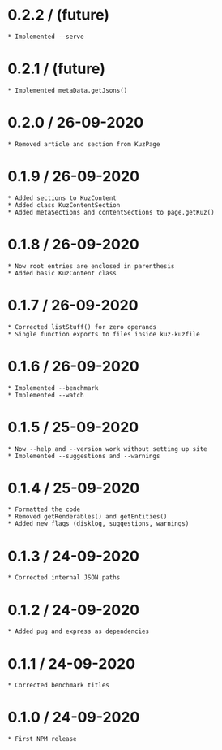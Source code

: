
0.2.2 / (future)
====================
	* Implemented --serve

0.2.1 / (future)
====================
	* Implemented metaData.getJsons()

0.2.0 / 26-09-2020
====================
	* Removed article and section from KuzPage

0.1.9 / 26-09-2020
====================
	* Added sections to KuzContent
	* Added class KuzContentSection
	* Added metaSections and contentSections to page.getKuz()

0.1.8 / 26-09-2020
====================
	* Now root entries are enclosed in parenthesis
	* Added basic KuzContent class

0.1.7 / 26-09-2020
====================
	* Corrected listStuff() for zero operands
	* Single function exports to files inside kuz-kuzfile

0.1.6 / 26-09-2020
====================
	* Implemented --benchmark
	* Implemented --watch

0.1.5 / 25-09-2020
====================
	* Now --help and --version work without setting up site
	* Implemented --suggestions and --warnings

0.1.4 / 25-09-2020
====================
	* Formatted the code
	* Removed getRenderables() and getEntities()
	* Added new flags (disklog, suggestions, warnings)

0.1.3 / 24-09-2020
====================
	* Corrected internal JSON paths


0.1.2 / 24-09-2020
====================
	* Added pug and express as dependencies


0.1.1 / 24-09-2020
====================
	* Corrected benchmark titles


0.1.0 / 24-09-2020
====================
	* First NPM release


